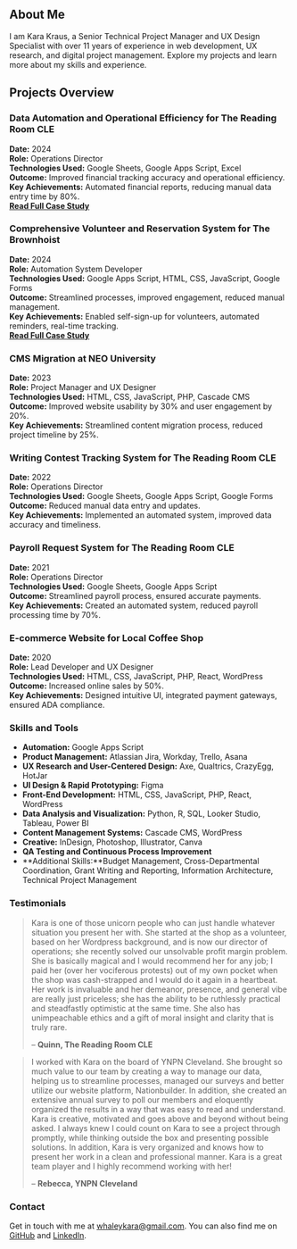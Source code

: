 ## <a name="about-me"></a>About Me
I am Kara Kraus, a Senior Technical Project Manager and UX Design Specialist with over 11 years of experience in web development, UX research, and digital project management. Explore my projects and learn more about my skills and experience.

## <a name="projects-overview"></a>Projects Overview  

### <a name="data-automation"></a>Data Automation and Operational Efficiency for The Reading Room CLE  
**Date:** 2024  
**Role:** Operations Director  
**Technologies Used:** Google Sheets, Google Apps Script, Excel  
**Outcome:** Improved financial tracking accuracy and operational efficiency.  
**Key Achievements:** Automated financial reports, reducing manual data entry time by 80%.  
**[Read Full Case Study](case-studies/data-automation-reading-room.md)**  

### <a name="auto-volunteer"></a>Comprehensive Volunteer and Reservation System for The Brownhoist  
**Date:** 2024  
**Role:** Automation System Developer  
**Technologies Used:** Google Apps Script, HTML, CSS, JavaScript, Google Forms  
**Outcome:** Streamlined processes, improved engagement, reduced manual management.  
**Key Achievements:** Enabled self-sign-up for volunteers, automated reminders, real-time tracking.  
**[Read Full Case Study](case-studies/volunteer-reservation-brownhoist.md)**  

### <a name="cms-migration"></a>CMS Migration at NEO University  
**Date:** 2023  
**Role:** Project Manager and UX Designer  
**Technologies Used:** HTML, CSS, JavaScript, PHP, Cascade CMS  
**Outcome:** Improved website usability by 30% and user engagement by 20%.  
**Key Achievements:** Streamlined content migration process, reduced project timeline by 25%.

### <a name="tracking-system"></a>Writing Contest Tracking System for The Reading Room CLE  
**Date:** 2022  
**Role:** Operations Director  
**Technologies Used:** Google Sheets, Google Apps Script, Google Forms  
**Outcome:** Reduced manual data entry and updates.  
**Key Achievements:** Implemented an automated system, improved data accuracy and timeliness.  

### <a name="payroll-system"></a>Payroll Request System for The Reading Room CLE  
**Date:** 2021  
**Role:** Operations Director  
**Technologies Used:** Google Sheets, Google Apps Script  
**Outcome:** Streamlined payroll process, ensured accurate payments.  
**Key Achievements:** Created an automated system, reduced payroll processing time by 70%.  

### <a name="ecomm-website"></a>E-commerce Website for Local Coffee Shop  
**Date:** 2020  
**Role:** Lead Developer and UX Designer  
**Technologies Used:** HTML, CSS, JavaScript, PHP, React, WordPress  
**Outcome:** Increased online sales by 50%.  
**Key Achievements:** Designed intuitive UI, integrated payment gateways, ensured ADA compliance.  

### <a name="skills"></a>Skills and Tools  
- **Automation:** Google Apps Script  
- **Product Management:** Atlassian Jira, Workday, Trello, Asana  
- **UX Research and User-Centered Design:** Axe, Qualtrics, CrazyEgg, HotJar
- **UI Design & Rapid Prototyping:** Figma 
- **Front-End Development:** HTML, CSS, JavaScript, PHP, React, WordPress  
- **Data Analysis and Visualization:** Python, R, SQL, Looker Studio, Tableau, Power BI  
- **Content Management Systems:** Cascade CMS, WordPress  
- **Creative:** InDesign, Photoshop, Illustrator, Canva  
- **QA Testing and Continuous Process Improvement**  
- **Additional Skills:**Budget Management, Cross-Departmental Coordination, Grant
Writing and Reporting, Information Architecture, Technical Project Management

### <a name="testimonials"></a>Testimonials  

> Kara is one of those unicorn people who can just handle whatever situation you present her with. She started at the shop as a volunteer, based on her Wordpress background, and is now our director of operations; she recently solved our unsolvable profit margin problem. She is basically magical and I would recommend her for any job; I paid her (over her vociferous protests) out of my own pocket when the shop was cash-strapped and I would do it again in a heartbeat. Her work is invaluable and her demeanor, presence, and general vibe are really just priceless; she has the ability to be ruthlessly practical and steadfastly optimistic at the same time. She also has unimpeachable ethics and a gift of moral insight and clarity that is truly rare.
> 
> – **Quinn, The Reading Room CLE**  
  
> I worked with Kara on the board of YNPN Cleveland. She brought so much value to our team by creating a way to manage our data, helping us to streamline processes, managed our surveys and better utilize our website platform, Nationbuilder. In addition, she created an extensive annual survey to poll our members and eloquently organized the results in a way that was easy to read and understand. Kara is creative, motivated and goes above and beyond without being asked. I always knew I could count on Kara to see a project through promptly, while thinking outside the box and presenting possible solutions. In addition, Kara is very organized and knows how to present her work in a clean and professional manner. Kara is a great team player and I highly recommend working with her! 
> 
> – **Rebecca, YNPN Cleveland**

### <a name="contact"></a>Contact  
Get in touch with me at [whaleykara@gmail.com](mailto:whaleykara@gmail.com). You can also find me on [GitHub](https://github.com/kwhaley) and [LinkedIn](https://www.linkedin.com/in/karawhaley/).
